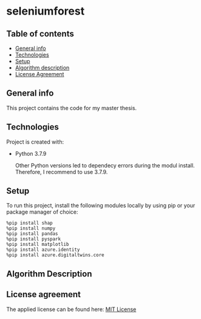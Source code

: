 # seleniumforest



## Table of contents
* [General info](#general-info)
* [Technologies](#technologies)
* [Setup](#setup)
* [Algorithm description](#algorithm-description)
* [License Agreement](#license-agreement)

## General info
This project contains the code for my master thesis. 
	
## Technologies
Project is created with:
* Python 3.7.9

  Other Python versions led to dependecy errors during the modul install. Therefore, I recommend to use 3.7.9.

	
## Setup
To run this project, install the following modules locally by using pip or your package manager of choice:

```
%pip install shap
%pip install numpy
%pip install pandas
%pip install pyspark
%pip install matplotlib
%pip install azure.identity
%pip install azure.digitaltwins.core
```

## Algorithm Description

## License agreement
The applied license can be found here:
[MIT License]([https://github.com/user/repo/blob/branch/other_file.md](https://github.com/h1548782/seleniumforest/blob/main/MIT-LICENSE.txt)https://github.com/h1548782/seleniumforest/blob/main/MIT-LICENSE.txt)
